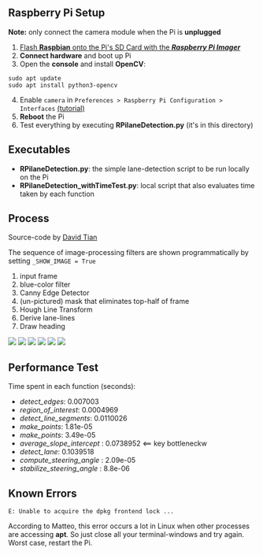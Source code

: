 Raspberry Pi Setup
--------
__Note:__ only connect the camera module when the Pi is __unplugged__
1. [Flash __Raspbian__ onto the Pi's SD Card with the ___Raspberry Pi Imager___](https://www.raspberrypi.org/downloads/)
2. __Connect hardware__ and boot up Pi
3. Open the __console__ and install __OpenCV__:
```console
sudo apt update
sudo apt install python3-opencv
```
4. Enable `camera` in `Preferences > Raspberry Pi Configuration > Interfaces` [(tutorial)](https://projects.raspberrypi.org/en/projects/getting-started-with-picamera/2)
5. __Reboot__ the Pi
6. Test everything by executing __RPilaneDetection.py__ (it's in this directory)

Executables
--------

* __RPilaneDetection.py__: the simple lane-detection script to be run locally on the Pi
* __RPilaneDetection_withTimeTest.py__: local script that also evaluates time taken by each function

Process
--------
Source-code by [David Tian](https://towardsdatascience.com/deeppicar-part-4-lane-following-via-opencv-737dd9e47c96)

The sequence of image-processing filters are shown programmatically by setting `_SHOW_IMAGE = True` 

1. input frame
2. blue-color filter
3. Canny Edge Detector
4. (un-pictured) mask that eliminates top-half of frame
5. Hough Line Transform
6. Derive lane-lines
7. Draw heading


![](images/test.PNG)
![](images/blue_mask.PNG)
![](images/edges.PNG)
![](images/line_segments.PNG)
![](images/lane_lines.PNG)
![](images/final.PNG)

Performance Test
---------------------
Time spent in each function (seconds):
* _detect_edges_:  0.007003
* _region_of_interest_:  0.0004969
* _detect_line_segments_:  0.0110026
* _make_points_: 1.81e-05
* _make_points_: 3.49e-05
* _average_slope_intercept_ : 0.0738952 <== key bottleneckw
* _detect_lane_:  0.1039518
* _compute_steering_angle_ : 2.09e-05
* _stabilize_steering_angle_ : 8.8e-06

Known Errors
------------------------
```
E: Unable to acquire the dpkg frontend lock ...
```
According to Matteo, this error occurs a lot in Linux when other processes are accessing __apt__. So just close all your terminal-windows and try again. Worst case, restart the Pi.
